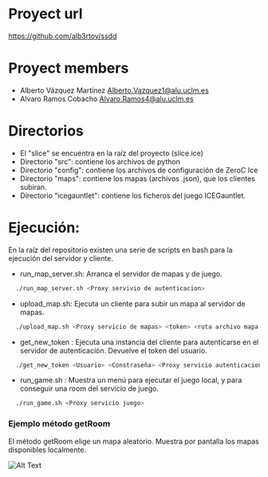 # Proyect url 
https://github.com/alb3rtov/ssdd

# Proyect members
- Alberto Vázquez Martínez <Alberto.Vazquez1@alu.uclm.es>
- Alvaro Ramos Cobacho <Alvaro.Ramos4@alu.uclm.es>

# Directorios
- El "slice" se encuentra en la raíz del proyecto (slice.ice)
- Directorio "src": contiene los archivos de python
- Directorio "config": contiene los archivos de configuración de ZeroC Ice
- Directorio "maps": contiene los mapas (archivos .json), que los clientes subiran.
- Directorio "icegauntlet": contiene los ficheros del juego ICEGauntlet.

# Ejecución:
En la raíz del repositorio existen una serie de scripts en bash para la ejecución del servidor y cliente.
- run_map_server.sh: Arranca el servidor de mapas y de juego. <br>
```bash
  ./run_map_server.sh <Proxy servivio de autenticacion>
```
- upload_map.sh: Ejecuta un cliente para subir un mapa al servidor de mapas.
```bash
  ./upload_map.sh <Proxy servicio de mapas> <token> <ruta archivo mapa (.JSON)>
```
- get_new_token : Ejecuta una instancia del cliente para autenticarse en el servidor de autenticación. Devuelve el token del usuario.
```bash
  ./get_new_token <Usuario> <Constraseña> <Proxy servicio autenticacion>
```

- run_game.sh : Muestra un menú para ejecutar el juego local, y para conseguir una room del servicio de juego.
```bash
  ./run_game.sh <Proxy servicio juego>
```
   ### Ejemplo método getRoom
   El método getRoom elige un mapa aleatorio. Muestra por pantalla los mapas disponibles localmente.
   
   ![Alt Text](https://i.imgur.com/93l7eN8.gif)
